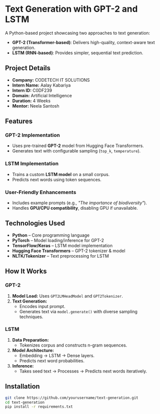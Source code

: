 # Text Generation with GPT-2 and LSTM  
A Python-based project showcasing two approaches to text generation:  

- **GPT-2 (Transformer-based)**: Delivers high-quality, context-aware text generation.  
- **LSTM (RNN-based)**: Provides simpler, sequential text prediction.  

## Project Details  
- **Company:** CODETECH IT SOLUTIONS  
- **Intern Name:** Aalay Kabariya 
- **Intern ID:** C0DF239
- **Domain:** Artificial Intelligence  
- **Duration:** 4 Weeks  
- **Mentor:** Neela Santosh  

## Features  
### GPT-2 Implementation  
- Uses pre-trained **GPT-2** model from Hugging Face Transformers.  
- Generates text with configurable sampling (`top_k`, `temperature`).  

### LSTM Implementation  
- Trains a custom **LSTM model** on a small corpus.  
- Predicts next words using token sequences.  

### User-Friendly Enhancements  
- Includes example prompts (e.g., _"The importance of biodiversity"_).  
- Handles **GPU/CPU compatibility**, disabling GPU if unavailable.  

## Technologies Used  
- **Python** – Core programming language  
- **PyTorch** – Model loading/inference for GPT-2  
- **TensorFlow/Keras** – LSTM model implementation  
- **Hugging Face Transformers** – GPT-2 tokenizer & model  
- **NLTK/Tokenizer** – Text preprocessing for LSTM  

## How It Works  
### GPT-2  
1. **Model Load:** Uses `GPT2LMHeadModel` and `GPT2Tokenizer`.  
2. **Text Generation:**  
   - Encodes input prompt.  
   - Generates text via `model.generate()` with diverse sampling techniques.  

### LSTM  
1. **Data Preparation:**  
   - Tokenizes corpus and constructs n-gram sequences.  
2. **Model Architecture:**  
   - Embedding → LSTM → Dense layers.  
   - Predicts next word probabilities.  
3. **Inference:**  
   - Takes seed text → Processes → Predicts next words iteratively.  

## Installation  
```bash
git clone https://github.com/yourusername/text-generation.git
cd text-generation
pip install -r requirements.txt
